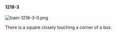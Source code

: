 #### 1218-3
![train-1218-3-0.png](https://github.com/lil-lab/nlvr/raw/master/nlvr/train/images/7/train-1218-3-0.png "train-1218-3-0.png")

There is a square closely touching a corner of a box.